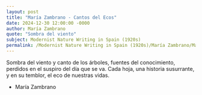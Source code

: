 ```yaml
---
layout: post
title: "María Zambrano - Cantos del Ecos"
date: 2024-12-30 12:00:00 -0000
author: María Zambrano
quote: "Sombra del viento"
subject: Modernist Nature Writing in Spain (1920s)
permalink: /Modernist Nature Writing in Spain (1920s)/María Zambrano/María Zambrano - Cantos del Ecos
---
```


Sombra del viento
y canto de los árboles,
fuentes del conocimiento,
perdidos en el suspiro
del día que se va.
Cada hoja,
una historia susurrante,
y en su temblor,
el eco de nuestras vidas.

- María Zambrano
